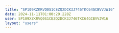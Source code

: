 ```yaml
---
title: "SP109XZKRVQ0S1CEZQ2DCK3J746TKC64GCBVVJW16"
date: 2024-11-11T01:00:20.228Z
user: SP109XZKRVQ0S1CEZQ2DCK3J746TKC64GCBVVJW16
layout: "users"
---
```

    